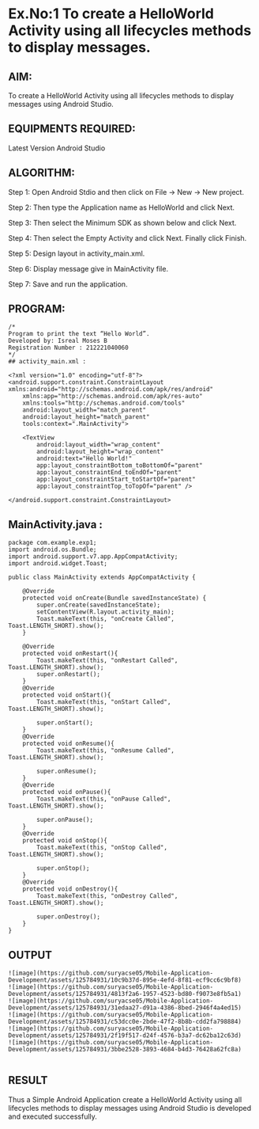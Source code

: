 # Ex.No:1 To create a HelloWorld Activity using all lifecycles methods to display messages.


## AIM:

To create a HelloWorld Activity using all lifecycles methods to display messages using Android Studio.

## EQUIPMENTS REQUIRED:

Latest Version Android Studio

## ALGORITHM:

Step 1: Open Android Stdio and then click on File -> New -> New project.

Step 2: Then type the Application name as HelloWorld and click Next. 

Step 3: Then select the Minimum SDK as shown below and click Next.

Step 4: Then select the Empty Activity and click Next. Finally click Finish.

Step 5: Design layout in activity_main.xml.

Step 6: Display message give in MainActivity file.

Step 7: Save and run the application.

## PROGRAM:
```
/*
Program to print the text “Hello World”.
Developed by: Isreal Moses B
Registration Number : 212221040060
*/
## activity_main.xml :

<?xml version="1.0" encoding="utf-8"?>
<android.support.constraint.ConstraintLayout xmlns:android="http://schemas.android.com/apk/res/android"
    xmlns:app="http://schemas.android.com/apk/res-auto"
    xmlns:tools="http://schemas.android.com/tools"
    android:layout_width="match_parent"
    android:layout_height="match_parent"
    tools:context=".MainActivity">

    <TextView
        android:layout_width="wrap_content"
        android:layout_height="wrap_content"
        android:text="Hello World!"
        app:layout_constraintBottom_toBottomOf="parent"
        app:layout_constraintEnd_toEndOf="parent"
        app:layout_constraintStart_toStartOf="parent"
        app:layout_constraintTop_toTopOf="parent" />

</android.support.constraint.ConstraintLayout>
```
## MainActivity.java :
```
package com.example.exp1;
import android.os.Bundle;
import android.support.v7.app.AppCompatActivity;
import android.widget.Toast;

public class MainActivity extends AppCompatActivity {

    @Override
    protected void onCreate(Bundle savedInstanceState) {
        super.onCreate(savedInstanceState);
        setContentView(R.layout.activity_main);
        Toast.makeText(this, "onCreate Called", Toast.LENGTH_SHORT).show();
    }

    @Override
    protected void onRestart(){
        Toast.makeText(this, "onRestart Called", Toast.LENGTH_SHORT).show();
        super.onRestart();
    }
    @Override
    protected void onStart(){
        Toast.makeText(this, "onStart Called", Toast.LENGTH_SHORT).show();

        super.onStart();
    }
    @Override
    protected void onResume(){
        Toast.makeText(this, "onResume Called", Toast.LENGTH_SHORT).show();

        super.onResume();
    }
    @Override
    protected void onPause(){
        Toast.makeText(this, "onPause Called", Toast.LENGTH_SHORT).show();

        super.onPause();
    }
    @Override
    protected void onStop(){
        Toast.makeText(this, "onStop Called", Toast.LENGTH_SHORT).show();

        super.onStop();
    }
    @Override
    protected void onDestroy(){
        Toast.makeText(this, "onDestroy Called", Toast.LENGTH_SHORT).show();

        super.onDestroy();
    }
}
```

## OUTPUT
```
![image](https://github.com/suryacse05/Mobile-Application-Development/assets/125784931/10c9b37d-895e-4efd-8f81-ecf9cc6c9bf8)
![image](https://github.com/suryacse05/Mobile-Application-Development/assets/125784931/4813f2a6-1957-4523-bd80-f9073e8fb5a1)
![image](https://github.com/suryacse05/Mobile-Application-Development/assets/125784931/31edaa27-d91a-4386-8bed-2946f4a4ed15)
![image](https://github.com/suryacse05/Mobile-Application-Development/assets/125784931/c53dcc0e-2bde-47f2-8b8b-cdd2fa798884)
![image](https://github.com/suryacse05/Mobile-Application-Development/assets/125784931/2f19f517-d24f-4576-b3a7-dc62ba12c63d)
![image](https://github.com/suryacse05/Mobile-Application-Development/assets/125784931/3bbe2528-3893-4684-b4d3-76428a62fc8a)


```


## RESULT
Thus a Simple Android Application create a HelloWorld Activity using all lifecycles methods to display messages using Android Studio is developed and executed successfully.
